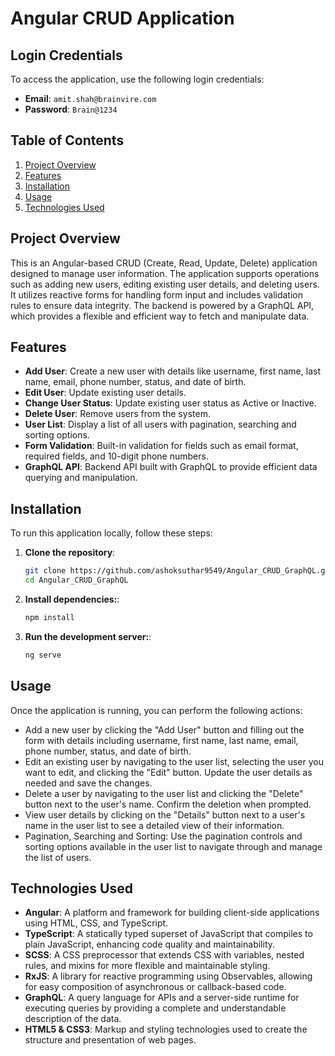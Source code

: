 # Angular CRUD Application

## Login Credentials

To access the application, use the following login credentials:

- **Email**: `amit.shah@brainvire.com`
- **Password**: `Brain@1234`

## Table of Contents

1. [Project Overview](#project-overview)
2. [Features](#features)
3. [Installation](#installation)
4. [Usage](#usage)
6. [Technologies Used](#technologies-used)

## Project Overview

This is an Angular-based CRUD (Create, Read, Update, Delete) application designed to manage user information. The application supports operations such as adding new users, editing existing user details, and deleting users. It utilizes reactive forms for handling form input and includes validation rules to ensure data integrity. The backend is powered by a GraphQL API, which provides a flexible and efficient way to fetch and manipulate data.

## Features

- **Add User**: Create a new user with details like username, first name, last name, email, phone number, status, and date of birth.
- **Edit User**: Update existing user details.
- **Change User Status**: Update existing user status as Active or Inactive.
- **Delete User**: Remove users from the system.
- **User List**: Display a list of all users with pagination, searching and sorting options.
- **Form Validation**: Built-in validation for fields such as email format, required fields, and 10-digit phone numbers.
- **GraphQL API**: Backend API built with GraphQL to provide efficient data querying and manipulation.

## Installation

To run this application locally, follow these steps:

1. **Clone the repository**:

   ```bash
   git clone https://github.com/ashoksuthar9549/Angular_CRUD_GraphQL.git
   cd Angular_CRUD_GraphQL

2. **Install dependencies:**:

   ```bash
   npm install

3. **Run the development server:**:

   ```bash
   ng serve

## Usage
Once the application is running, you can perform the following actions:

- Add a new user by clicking the "Add User" button and filling out the form with details including username, first name, last name, email, phone number, status, and date of birth.
- Edit an existing user by navigating to the user list, selecting the user you want to edit, and clicking the "Edit" button. Update the user details as needed and save the changes.
- Delete a user by navigating to the user list and clicking the "Delete" button next to the user's name. Confirm the deletion when prompted.
- View user details by clicking on the "Details" button next to a user's name in the user list to see a detailed view of their information.
- Pagination, Searching and Sorting: Use the pagination controls and sorting options available in the user list to navigate through and manage the list of users.

## Technologies Used
- **Angular**: A platform and framework for building client-side applications using HTML, CSS, and TypeScript.
- **TypeScript**: A statically typed superset of JavaScript that compiles to plain JavaScript, enhancing code quality and maintainability.
- **SCSS**: A CSS preprocessor that extends CSS with variables, nested rules, and mixins for more flexible and maintainable styling.
- **RxJS**: A library for reactive programming using Observables, allowing for easy composition of asynchronous or callback-based code.
- **GraphQL**: A query language for APIs and a server-side runtime for executing queries by providing a complete and understandable description of the data.
- **HTML5 & CSS3**: Markup and styling technologies used to create the structure and presentation of web pages.
